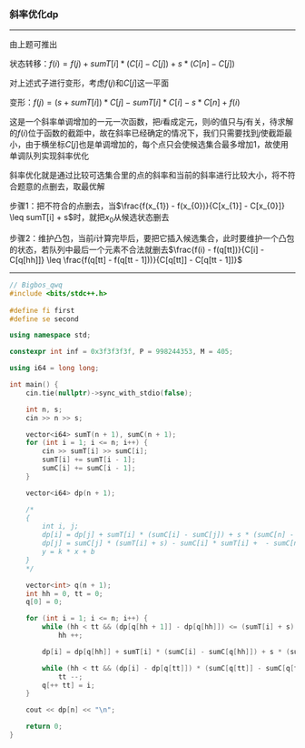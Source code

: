 ### 斜率优化dp

___

由上题可推出

状态转移：$f(i) = f(j) + sumT[i] * (C[i] - C[j]) + s * (C[n] - C[j])$

对上述式子进行变形，考虑$f(j)$和$C[j]$这一平面

变形：$f(j) = (s + sumT[i]) * C[j] - sumT[i] * C[i] - s * C[n] + f(i)$

这是一个斜率单调增加的一元一次函数，把$i$看成定元，则$i$的值只与$j$有关，待求解的$f(i)$位于函数的截距中，故在斜率已经确定的情况下，我们只需要找到$j$使截距最小，由于横坐标$C[j]$也是单调增加的，每个点只会使候选集合最多增加$1$，故使用单调队列实现斜率优化

斜率优化就是通过比较可选集合里的点的斜率和当前的斜率进行比较大小，将不符合题意的点删去，取最优解

步骤$1$：把不符合的点删去，当$\frac{f(x_{1}) - f(x_{0})}{C[x_{1}] - C[x_{0}]} \leq sumT[i] + s$时，就把$x_{0}$从候选状态删去

步骤$2$：维护凸包，当前$i$计算完毕后，要把它插入候选集合，此时要维护一个凸包的状态，若队列中最后一个元素不合法就删去$\frac{f(i) - f(q[tt])}{C[i] - C[q[hh]]} \leq \frac{f(q[tt] - f(q[tt - 1]))}{C[q[tt]] - C[q[tt - 1]]}$

___

````c++
// Bigbos_qwq
#include <bits/stdc++.h>
	
#define fi first
#define se second

using namespace std;

constexpr int inf = 0x3f3f3f3f, P = 998244353, M = 405;

using i64 = long long;

int main() {
    cin.tie(nullptr)->sync_with_stdio(false);

    int n, s;
    cin >> n >> s;

    vector<i64> sumT(n + 1), sumC(n + 1);
    for (int i = 1; i <= n; i++) {
        cin >> sumT[i] >> sumC[i];
        sumT[i] += sumT[i - 1];
        sumC[i] += sumC[i - 1];
    }

    vector<i64> dp(n + 1);

    /*
    {   
        int i, j;
        dp[i] = dp[j] + sumT[i] * (sumC[i] - sumC[j]) + s * (sumC[n] - sumC[j]);
        dp[j] = sumC[j] * (sumT[i] + s) - sumC[i] * sumT[i] +  - sumC[n] * s + dp[i];
        y = k * x + b
    }
    */

    vector<int> q(n + 1);
    int hh = 0, tt = 0;
    q[0] = 0;

    for (int i = 1; i <= n; i++) {
        while (hh < tt && (dp[q[hh + 1]] - dp[q[hh]]) <= (sumT[i] + s) * (sumC[q[hh + 1]] - sumC[q[hh]]))
            hh ++;

        dp[i] = dp[q[hh]] + sumT[i] * (sumC[i] - sumC[q[hh]]) + s * (sumC[n] - sumC[q[hh]]);

        while (hh < tt && (dp[i] - dp[q[tt]]) * (sumC[q[tt]] - sumC[q[tt - 1]]) <= (dp[q[tt]] - dp[q[tt - 1]]) * (sumC[i] - sumC[q[tt]]))
            tt --;
        q[++ tt] = i;
    }

    cout << dp[n] << "\n";

    return 0;
}

````

